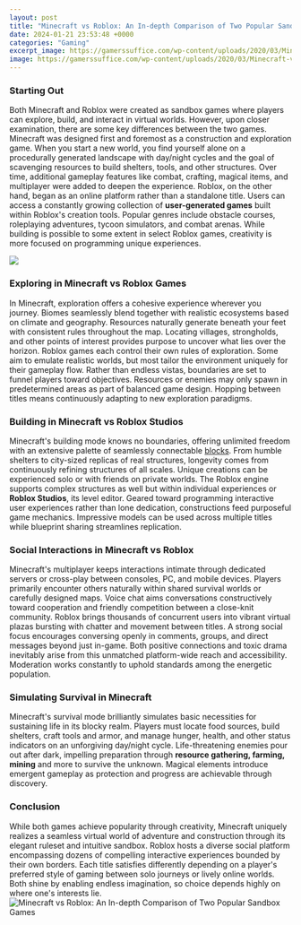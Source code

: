```yaml
---
layout: post
title: "Minecraft vs Roblox: An In-depth Comparison of Two Popular Sandbox Games"
date: 2024-01-21 23:53:48 +0000
categories: "Gaming"
excerpt_image: https://gamerssuffice.com/wp-content/uploads/2020/03/Minecraft-vs.-Roblox-780x405.jpg
image: https://gamerssuffice.com/wp-content/uploads/2020/03/Minecraft-vs.-Roblox-780x405.jpg
---
```


### Starting Out
Both Minecraft and Roblox were created as sandbox games where players can explore, build, and interact in virtual worlds. However, upon closer examination, there are some key differences between the two games. 
Minecraft was designed first and foremost as a construction and exploration game. When you start a new world, you find yourself alone on a procedurally generated landscape with day/night cycles and the goal of scavenging resources to build shelters, tools, and other structures. Over time, additional gameplay features like combat, crafting, magical items, and multiplayer were added to deepen the experience.
Roblox, on the other hand, began as an online platform rather than a standalone title. Users can access a constantly growing collection of **user-generated games** built within Roblox's creation tools. Popular genres include obstacle courses, roleplaying adventures, tycoon simulators, and combat arenas. While building is possible to some extent in select Roblox games, creativity is more focused on programming unique experiences. 

![](https://img.gurugamer.com/resize/740x-/2021/09/23/maxresdefault-ec54.jpg)
### Exploring in Minecraft vs Roblox Games
In Minecraft, exploration offers a cohesive experience wherever you journey. Biomes seamlessly blend together with realistic ecosystems based on climate and geography. Resources naturally generate beneath your feet with consistent rules throughout the map. Locating villages, strongholds, and other points of interest provides purpose to uncover what lies over the horizon. 
Roblox games each control their own rules of exploration. Some aim to emulate realistic worlds, but most tailor the environment uniquely for their gameplay flow. Rather than endless vistas, boundaries are set to funnel players toward objectives. Resources or enemies may only spawn in predetermined areas as part of balanced game design. Hopping between titles means continuously adapting to new exploration paradigms.
### Building in Minecraft vs Roblox Studios 
Minecraft's building mode knows no boundaries, offering unlimited freedom with an extensive palette of seamlessly connectable [blocks](https://store.fi.io.vn/xmas-holiday-ugly-santa-saint-bernard-dog-merry-christmas-2). From humble shelters to city-sized replicas of real structures, longevity comes from continuously refining structures of all scales. Unique creations can be experienced solo or with friends on private worlds.
The Roblox engine supports complex structures as well but within individual experiences or **Roblox Studios**, its level editor. Geared toward programming interactive user experiences rather than lone dedication, constructions feed purposeful game mechanics. Impressive models can be used across multiple titles while blueprint sharing streamlines replication. 
### Social Interactions in Minecraft vs Roblox
Minecraft's multiplayer keeps interactions intimate through dedicated servers or cross-play between consoles, PC, and mobile devices. Players primarily encounter others naturally within shared survival worlds or carefully designed maps. Voice chat aims conversations constructively toward cooperation and friendly competition between a close-knit community.
Roblox brings thousands of concurrent users into vibrant virtual plazas bursting with chatter and movement between titles. A strong social focus encourages conversing openly in comments, groups, and direct messages beyond just in-game. Both positive connections and toxic drama inevitably arise from this unmatched platform-wide reach and accessibility. Moderation works constantly to uphold standards among the energetic population.
### Simulating Survival in Minecraft
Minecraft's survival mode brilliantly simulates basic necessities for sustaining life in its blocky realm. Players must locate food sources, build shelters, craft tools and armor, and manage hunger, health, and other status indicators on an unforgiving day/night cycle. Life-threatening enemies pour out after dark, impelling preparation through **resource gathering, farming, mining** and more to survive the unknown. Magical elements introduce emergent gameplay as protection and progress are achievable through discovery.
### Conclusion
While both games achieve popularity through creativity, Minecraft uniquely realizes a seamless virtual world of adventure and construction through its elegant ruleset and intuitive sandbox. Roblox hosts a diverse social platform encompassing dozens of compelling interactive experiences bounded by their own borders. Each title satisfies differently depending on a player's preferred style of gaming between solo journeys or lively online worlds. Both shine by enabling endless imagination, so choice depends highly on where one's interests lie.
![Minecraft vs Roblox: An In-depth Comparison of Two Popular Sandbox Games](https://gamerssuffice.com/wp-content/uploads/2020/03/Minecraft-vs.-Roblox-780x405.jpg)